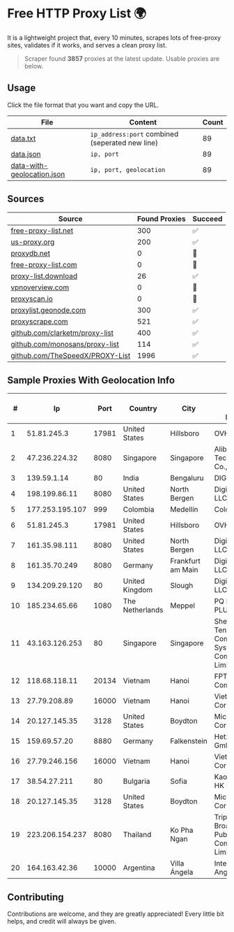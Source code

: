 
# Free HTTP Proxy List 🌍

It is a lightweight project that, every 10 minutes, scrapes lots of free-proxy sites, validates if it works, and serves a clean proxy list.


> Scraper found **3857** proxies at the latest update. Usable proxies are below.

## Usage

Click the file format that you want and copy the URL.


|File|Content|Count|
|----|-------|-----|
|[data.txt](https://raw.githubusercontent.com/themiralay/Proxy-List-World/master/data.txt)|`ip_address:port` combined (seperated new line)|89|
|[data.json](https://raw.githubusercontent.com/themiralay/Proxy-List-World/master/data.json)|`ip, port`|89|
|[data-with-geolocation.json](https://raw.githubusercontent.com/themiralay/Proxy-List-World/master/data-with-geolocation.json)|`ip, port, geolocation`|89|

## Sources

|Source|Found Proxies|Succeed|
|------|-------------|-------|
|[free-proxy-list.net](https://free-proxy-list.net)|300|✅|
|[us-proxy.org](https://www.us-proxy.org)|200|✅|
|[proxydb.net](http://proxydb.net)|0|🚫|
|[free-proxy-list.com](https://free-proxy-list.com/?page=&port=&type%5B%5D=http&type%5B%5D=https&up_time=0&search=Search)|0|🚫|
|[proxy-list.download](https://www.proxy-list.download/HTTP)|26|✅|
|[vpnoverview.com](https://vpnoverview.com/privacy/anonymous-browsing/free-proxy-servers)|0|🚫|
|[proxyscan.io](https://www.proxyscan.io)|0|🚫|
|[proxylist.geonode.com](https://proxylist.geonode.com/api/proxy-list?limit=300&page=1&sort_by=lastChecked&sort_type=desc&protocols=http,https)|300|✅|
|[proxyscrape.com](https://api.proxyscrape.com/v2/?request=displayproxies&protocol=http&timeout=10000&country=all&ssl=all&anonymity=all)|521|✅|
|[github.com/clarketm/proxy-list](https://raw.githubusercontent.com/clarketm/proxy-list/master/proxy-list-raw.txt)|400|✅|
|[github.com/monosans/proxy-list](https://raw.githubusercontent.com/monosans/proxy-list/main/proxies/http.txt)|114|✅|
|[github.com/TheSpeedX/PROXY-List](https://raw.githubusercontent.com/TheSpeedX/PROXY-List/master/http.txt)|1996|✅|


## Sample Proxies With Geolocation Info

|#|Ip|Port|Country|City|Internet Service Provider|
|-|--|----|-------|----|-------------------------|
|1|51.81.245.3|17981|United States|Hillsboro|OVH SAS|
|2|47.236.224.32|8080|Singapore|Singapore|Alibaba (US) Technology Co., Ltd.|
|3|139.59.1.14|80|India|Bengaluru|DIGITALOCEAN|
|4|198.199.86.11|8080|United States|North Bergen|DigitalOcean, LLC|
|5|177.253.195.107|999|Colombia|Medellín|Colombia Móvil|
|6|51.81.245.3|17981|United States|Hillsboro|OVH SAS|
|7|161.35.98.111|8080|United States|North Bergen|DigitalOcean, LLC|
|8|161.35.70.249|8080|Germany|Frankfurt am Main|DigitalOcean, LLC|
|9|134.209.29.120|80|United Kingdom|Slough|DigitalOcean, LLC|
|10|185.234.65.66|1080|The Netherlands|Meppel|PQ HOSTING PLUS S.R.L.|
|11|43.163.126.253|80|Singapore|Singapore|Shenzhen Tencent Computer Systems Company Limited|
|12|118.68.118.11|20134|Vietnam|Hanoi|FPT Telecom Company|
|13|27.79.208.89|16000|Vietnam|Hanoi|Viettel Corporation|
|14|20.127.145.35|3128|United States|Boydton|Microsoft Corporation|
|15|159.69.57.20|8880|Germany|Falkenstein|Hetzner Online GmbH|
|16|27.79.246.156|16000|Vietnam|Hanoi|Viettel Corporation|
|17|38.54.27.211|80|Bulgaria|Sofia|Kaopu Cloud HK Limited|
|18|20.127.145.35|3128|United States|Boydton|Microsoft Corporation|
|19|223.206.154.237|8080|Thailand|Ko Pha Ngan|Triple T Broadband Public Company Limited|
|20|164.163.42.36|10000|Argentina|Villa Ángela|Interret Villa Angela SRL|



## Contributing

Contributions are welcome, and they are greatly appreciated! Every
little bit helps, and credit will always be given.

